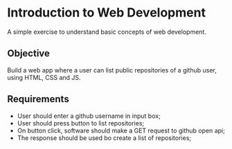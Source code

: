 # Introduction to Web Development

A simple exercise to understand basic concepts of web development.


## Objective

Build a web app where a user can list public repositories of a github user, using HTML, CSS and JS.


## Requirements

- User should enter a github username in input box;
- User should press button to list repositories;
- On button click, software should make a GET request to github open api;
- The response should be used bo create a list of repositories;
